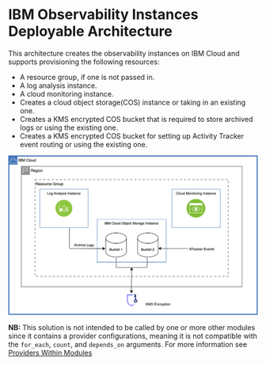 # IBM Observability Instances Deployable Architecture

This architecture creates the observability instances on IBM Cloud and supports provisioning the following resources:

- A resource group, if one is not passed in.
- A log analysis instance.
- A cloud monitoring instance.
- Creates a cloud object storage(COS) instance or taking in an existing one.
- Creates a KMS encrypted COS bucket that is required to store archived logs or using the existing one.
- Creates a KMS encrypted COS bucket for setting up Activity Tracker event routing or using the existing one.

![observability-instances-deployable-architecure](../../reference-architecture/deployable-architecture-observability-instances.svg)

**NB:** This solution is not intended to be called by one or more other modules since it contains a provider configurations, meaning it is not compatible with the `for_each`, `count`, and `depends_on` arguments. For more information see [Providers Within Modules](https://developer.hashicorp.com/terraform/language/modules/develop/providers)
